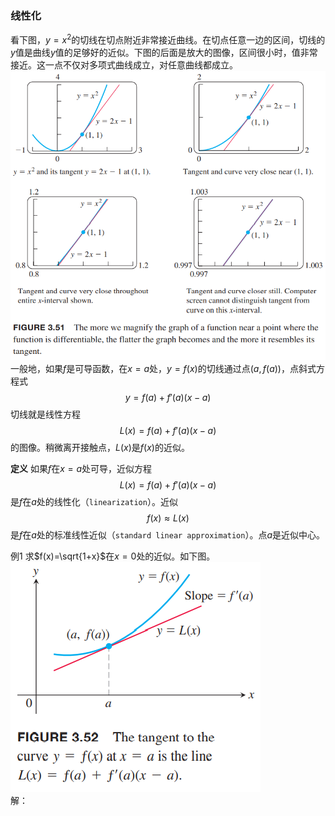 ### 线性化
看下图，$y=x^2$的切线在切点附近非常接近曲线。在切点任意一边的区间，切线的$y$值是曲线$y$值的足够好的近似。下图的后面是放大的图像，区间很小时，值非常接近。这一点不仅对多项式曲线成立，对任意曲线都成立。  
![](110.010.png)  
一般地，如果$f$是可导函数，在$x=a$处，$y=f(x)$的切线通过点$(a,f(a))$，点斜式方程式
$$y=f(a)+f'(a)(x-a)$$
切线就是线性方程
$$L(x)=f(a)+f'(a)(x-a)$$
的图像。稍微离开接触点，$L(x)$是$f(x)$的近似。

**定义** 如果$f$在$x=a$处可导，近似方程
$$L(x)=f(a)+f'(a)(x-a)$$
是$f$在$a$处的线性化（`linearization`）。近似
$$f(x)\approx L(x)$$
是$f$在$a$处的标准线性近似（`standard linear approximation`）。点$a$是近似中心。

例1 求$f(x)=\sqrt{1+x}$在$x=0$处的近似。如下图。  
![](110.020.png)  
解：

